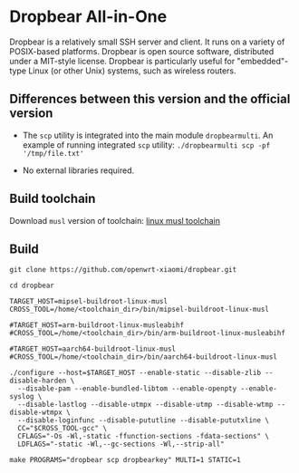 # Dropbear All-in-One

Dropbear is a relatively small SSH server and client. It runs on a variety of POSIX-based platforms.
Dropbear is open source software, distributed under a MIT-style license.
Dropbear is particularly useful for "embedded"-type Linux (or other Unix) systems, such as wireless routers.

## Differences between this version and the official version

* The `scp` utility is integrated into the main module `dropbearmulti`.
  An example of running integrated `scp` utility: `./dropbearmulti scp -pf '/tmp/file.txt'`

* No external libraries required.

## Build toolchain

Download `musl` version of toolchain: [linux musl toolchain](https://toolchains.bootlin.com/)

## Build

```
git clone https://github.com/openwrt-xiaomi/dropbear.git

cd dropbear

TARGET_HOST=mipsel-buildroot-linux-musl
CROSS_TOOL=/home/<toolchain_dir>/bin/mipsel-buildroot-linux-musl

#TARGET_HOST=arm-buildroot-linux-musleabihf
#CROSS_TOOL=/home/<toolchain_dir>/bin/arm-buildroot-linux-musleabihf

#TARGET_HOST=aarch64-buildroot-linux-musl
#CROSS_TOOL=/home/<toolchain_dir>/bin/aarch64-buildroot-linux-musl

./configure --host=$TARGET_HOST --enable-static --disable-zlib --disable-harden \
  --disable-pam --enable-bundled-libtom --enable-openpty --enable-syslog \
  --disable-lastlog --disable-utmpx --disable-utmp --disable-wtmp --disable-wtmpx \
  --disable-loginfunc --disable-pututline --disable-pututxline \
  CC="$CROSS_TOOL-gcc" \
  CFLAGS="-Os -Wl,-static -ffunction-sections -fdata-sections" \
  LDFLAGS="-static -Wl,--gc-sections -Wl,--strip-all"

make PROGRAMS="dropbear scp dropbearkey" MULTI=1 STATIC=1
```


